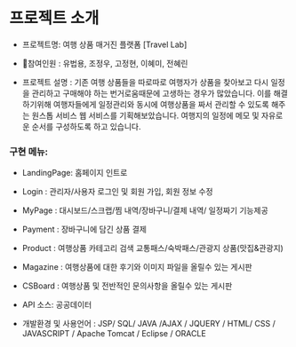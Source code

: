 # 프로젝트 소개

- 프로젝트명: 여행 상품 매거진 플랫폼 [Travel Lab]


- 🎨참여인원 : 유법용, 조정우, 고정현, 이혜미, 전혜린


- 프로젝트 설명 : 기존 여행 상품들을 따로따로 여행자가 상품을 찾아보고 다시 일정을 관리하고
	        구매해야 하는 번거로움때문에 고생하는 경우가 많았습니다.
	        이를 해결하기위해 여행자들에게 일정관리와 동시에 여행상품을 짜서 관리할 
	        수 있도록 해주는 원스톱 서비스 웹 서비스를 기획해보았습니다.
	        여행지의 일정에 메모 및 자유로운 순서를 구성하도록 하고 있습니다.
	        

### 구현 메뉴:

- LandingPage: 홈페이지 인트로

- Login : 관리자/사용자 로그인 및 회원 가입, 회원 정보 수정  
 
- MyPage : 대시보드/스크랩/찜 내역/장바구니/결제 내역/ 일정짜기 기능제공

- Payment : 장바구니에 담긴 상품 결제

- Product : 여행상품 카테고리 검색 교통패스/숙박패스/관광지 상품(맛집&관광지)

- Magazine : 여행상품에 대한 후기와 이미지 파일을 올릴수 있는 게시판

- CSBoard : 여행상품 및 전반적인 문의사항을 올릴수 있는 게시판 
 

* API 소스: 공공데이터


* 개발환경 및 사용언어 : JSP/ SQL/ JAVA /AJAX / JQUERY / HTML/ CSS / JAVASCRIPT / Apache Tomcat / Eclipse / ORACLE